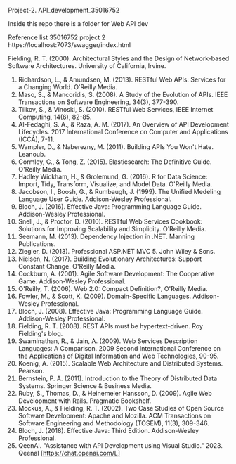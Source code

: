 Project-2. API_development_35016752

Inside this repo there is a folder for Web API dev

Reference list 
35016752 project 2
https://localhost:7073/swagger/index.html

Fielding, R. T. (2000). Architectural Styles and the Design of Network-based Software
Architectures. University of California, Irvine.
1. Richardson, L., & Amundsen, M. (2013). RESTful Web APIs: Services for a
Changing World. O'Reilly Media.
2. Maso, S., & Mancoridis, S. (2008). A Study of the Evolution of APIs. IEEE
Transactions on Software Engineering, 34(3), 377-390.
3. Tilkov, S., & Vinoski, S. (2010). RESTful Web Services, IEEE Internet Computing,
14(6), 82-85.
4. Al-Fedaghi, S. A., & Raza, A. M. (2017). An Overview of API Development
Lifecycles. 2017 International Conference on Computer and Applications
(ICCA), 7-11.
5. Wampler, D., & Naberezny, M. (2011). Building APIs You Won't Hate. Leanoub.
6. Gormley, C., & Tong, Z. (2015). Elasticsearch: The Definitive Guide. O'Reilly
Media.
7. Hadley Wickham, H., & Grolemund, G. (2016). R for Data Science: Import, Tidy,
Transform, Visualize, and Model Data. O'Reilly Media.
8. Jacobson, I., Boosh, G., & Rumbaugh, J. (1999). The Unified Medeling
Language User Guide. Addison-Wesley Professional.
9. Bloch, J. (2016). Effective Java: Programming Language Guide. Addison-Wesley
Professional.
10. Snell, J., & Proctor, D. (2010). RESTful Web Services Cookbook: Solutions for
Improving Scalability and Simplicity. O'Reilly Media.
11. Seemann, M. (2013). Dependency Injection in .NET. Manning Publications.
12. Ziegler, D. (2013). Professional ASP.NET MVC 5. John Wiley & Sons.
13. Nielsen, N. (2017). Building Evolutionary Architectures: Support Constant
Change. O'Reilly Media.
14. Cockburn, A. (2001). Agile Software Development: The Cooperative Game.
Addison-Wesley Professional.
15. O'Reilly, T. (2006). Web 2.0: Compact Definition?, O'Reilly Media.
16. Fowler, M., & Scott, K. (2009). Domain-Specific Languages. Addison-Wesley
Professional.
17. Bloch, J. (2008). Effective Java: Programming Language Guide. Addison-Wesley
Professional.
18. Fielding, R. T. (2008). REST APIs must be hypertext-driven. Roy Fielding's blog.
19. Swaminathan, R., & Jain, A. (2009). Web Services Description Languages: A
Comparison. 2009 Second International Conference on the Applications of
Digital Information and Web Technologies, 90-95.
20. Koenig, A. (2015). Scalable Web Architecture and Distributed Systems.
Pearson.
21. Bernstein, P. A. (2011). Introduction to the Theory of Distributed Data Systems.
Springer Science & Business Media.
22. Ruby, S., Thomas, D., & Heinemeier Hansson, D. (2009). Agile Web
Development with Rails. Pragmatic Bookshelf.
23. Mockus, A., & Fielding, R. T. (2002). Two Case Studies of Open Source
Software Development: Apache and Mozilla. ACM Transactions on Software
Engineering and Methodology (TOSEM), 11(3), 309-346.
24. Bloch, J. (2018). Effective Java: Third Edition. Addison-Wesley Professional.
25. QeenAl. "Assistance with API Development using Visual Studio." 2023. Qeenal
[https://chat.openai.com/L]
